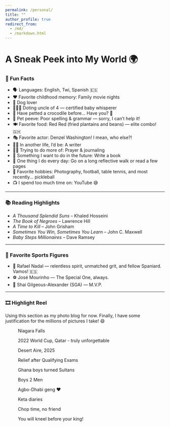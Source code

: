 ```yaml
---
permalink: /personal/
title: ""
author_profile: true
redirect_from: 
  - /md/
  - /markdown.html
---
```


<!-- ## Page under construction! 💯👷🏾🛠

<p style="text-align: center;">
  <img src="/images/cute_dog1.gif" alt="Corgi Gif" style="width: 300px; margin-top: 1em;">
</p> -->

<!-- take a gazillion pictures -->


# A Sneak Peek into My World 🌍

### 🎉 Fun Facts
* 🗣️ Languages: English, Twi, Spanish 🇪🇸  
* ❤️ Favorite childhood memory: Family movie nights  
* 🐶 Dog lover  
* 👨🏾‍🍼 Doting uncle of 4 — certified baby whisperer  
* 🐊 Have petted a crocodile before... Have you? 👀  
* 😬 Pet peeve: Poor spelling & grammar — sorry, I can’t help it!  
* 🍽️ Favorite food: Red Red (fried plantains and beans) — elite combo! 🇬🇭 
* 🎭 Favorite actor: Denzel Washington! I mean, who else?!  
* ✍🏾 In another life, I’d be: A writer  
* 🙏🏾 Trying to do more of: Prayer & journaling  
* 📘 Something I want to do in the future: Write a book  
* 🔁 One thing I do every day: Go on a long reflective walk or read a few pages  
* 📸 Favorite hobbies: Photography, football, table tennis, and most recently... pickleball  
* 📺 I spend too much time on: YouTube 😅  

---

### 📚 Reading Highlights
* *A Thousand Splendid Suns* – Khaled Hosseini  
* *The Book of Negroes* – Lawrence Hill  
* *A Time to Kill* – John Grisham  
* *Sometimes You Win, Sometimes You Learn* – John C. Maxwell  
* *Baby Steps Millionaires* – Dave Ramsey  

---

### 🏅 Favorite Sports Figures
* 🎾 Rafael Nadal — relentless spirit, unmatched grit, and fellow Spaniard. Vamos! 🇪🇸  
* ⚽ José Mourinho — The Special One, always.  
* 🏀 Shai Gilgeous-Alexander (SGA) — M.V.P. 
<!-- * 🏀 Shai Gilgeous-Alexander (SGA) — smooth as butter  -->

---

### 🎞️ Highlight Reel
Using this section as my photo blog for now. Finally, I have some justification for the millions of pictures I take! 😄


<figure style="width: 560px" class="align-center">
  <img src="/images/KD_Niagara.png" alt="">
    <figcaption>Niagara Falls </figcaption>
</figure> 

<figure style="width: 560px" class="align-center">
  <img src="/images/Qatar_trip.jpg" alt="">
    <figcaption>2022 World Cup, Qatar - truly unforgettable</figcaption>
</figure> 
<!-- Qatar pic --> 

<figure style="width: 560px" class="align-center">
  <img src="/images/Desert_Aire.jpeg" alt="">
    <figcaption>Desert Aire, 2025</figcaption>
</figure> 
<!-- Desert Aire -->

<figure style="width: 560px" class="align-center">
  <img src="/images/quals.png" alt="">
    <figcaption>Relief after Qualifying Exams</figcaption>
</figure> 
<!-- Quals -->

<figure style="width: 560px" class="align-center">
  <img src="/images/qatari_souq.jpg" alt="">
    <figcaption>Ghana boys turned Sultans</figcaption>
</figure> 
<!-- Kwasi & I Souq -->

<figure style="width: 560px" class="align-center">
  <img src="/images/w_Daddy.png" alt="">
    <figcaption>Boys 2 Men</figcaption>
</figure> 
<!-- Kwasi, Daddy & I - Cleft Party -->

<figure style="width: 560px" class="align-center">
  <img src="/images/agbogba.jpg" alt="">
    <figcaption>Agbo-Dhabi geng ❤️</figcaption>
</figure> 
<!-- Agbo-Dhabi geng -->
<!-- Love lives here -->


<figure style="width: 560px" class="align-center">
  <img src="/images/boat_ride.jpg" alt="">
    <figcaption>Keta diaries</figcaption>
</figure> 
<!-- Keta w/ Mummy and Kwasi -->

<figure style="width: 560px" class="align-center">
  <img src="/images/fufuo.jpg" alt="">
    <figcaption>Chop time, no friend</figcaption>
</figure> 
<!-- Keta w/ Mummy and Kwasi -->

<figure style="width: 560px" class="align-center">
  <img src="/images/insurgent.jpg" alt="">
    <figcaption>You will kneel before your king!</figcaption>
</figure> 
<!-- Kwasi & I - defeated warrior -->
<!-- When you try & upstage the king 😂 -->
<!-- Captured traitor warrior 😂 -->


<!-- Obliteride pic -->
<!-- *Running for a cure - Obliteride 5k run* -->







<!-- Can leave below for later -->
<!-- Properly organize the photo blog into sections -->
<!-- and with grids rather than individual photos -->

<!-- Sections: -->
<!-- Scenery / Nature -->
<!-- Family -->
<!-- Travels -->
<!-- PPA / Ghana -->

<!-- Dope family photo -->

<!-- Snowman & snow pictures -->
<!-- My first real snow experience! -->

<!-- PPA Site Pic (Tarkwa w/ Nana Yaw & Mills) -->
<!-- ** -->

<!-- ### Charity Work -->

<!-- ### Poetry / Musings -->

<!-- ### Bible Verses / Motivation -->
